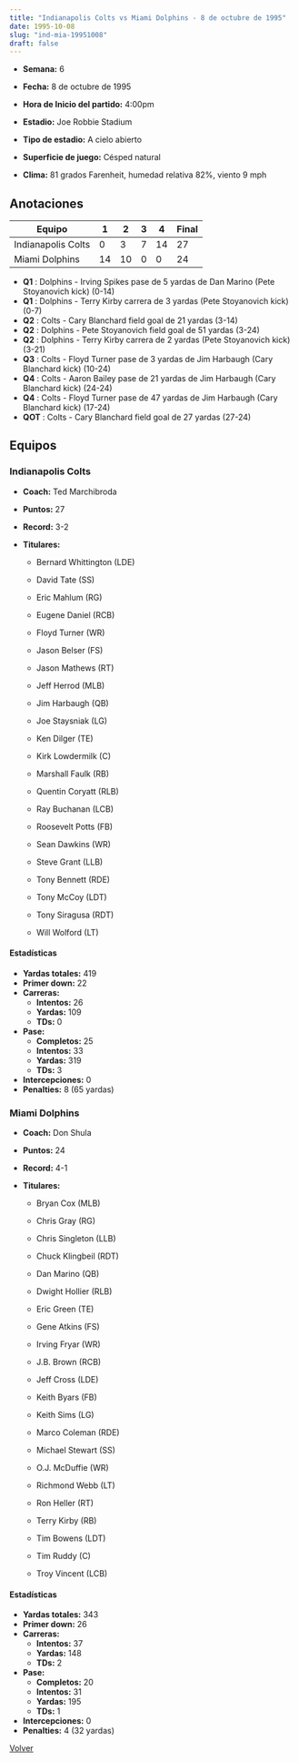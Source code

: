 ```yaml
---
title: "Indianapolis Colts vs Miami Dolphins - 8 de octubre de 1995"
date: 1995-10-08
slug: "ind-mia-19951008"
draft: false
---
```


* **Semana:** 6
* **Fecha:** 8 de octubre de 1995

* **Hora de Inicio del partido:** 4:00pm
* **Estadio:** Joe Robbie Stadium
* **Tipo de estadio:** A cielo abierto
* **Superficie de juego:** Césped natural
* **Clima:** 81 grados Farenheit, humedad relativa 82%, viento 9 mph





## Anotaciones
| Equipo | 1 | 2 | 3 | 4 | Final |
|--------|---|---|---|---|-------|
| Indianapolis Colts  | 0 | 3 | 7 | 14  | 27 |
| Miami Dolphins  | 14 | 10 | 0 | 0  | 24 |
* **Q1** : Dolphins - Irving Spikes pase de 5 yardas de Dan Marino (Pete Stoyanovich kick) (0-14)
* **Q1** : Dolphins - Terry Kirby carrera de 3 yardas (Pete Stoyanovich kick) (0-7)
* **Q2** : Colts - Cary Blanchard field goal de 21 yardas (3-14)
* **Q2** : Dolphins - Pete Stoyanovich field goal de 51 yardas (3-24)
* **Q2** : Dolphins - Terry Kirby carrera de 2 yardas (Pete Stoyanovich kick) (3-21)
* **Q3** : Colts - Floyd Turner pase de 3 yardas de Jim Harbaugh (Cary Blanchard kick) (10-24)
* **Q4** : Colts - Aaron Bailey pase de 21 yardas de Jim Harbaugh (Cary Blanchard kick) (24-24)
* **Q4** : Colts - Floyd Turner pase de 47 yardas de Jim Harbaugh (Cary Blanchard kick) (17-24)
* **QOT** : Colts - Cary Blanchard field goal de 27 yardas (27-24)


## Equipos


### Indianapolis Colts
* **Coach:** Ted Marchibroda
* **Puntos:** 27
* **Record:** 3-2
* **Titulares:** 

  * Bernard Whittington (LDE) 

  * David Tate (SS) 

  * Eric Mahlum (RG) 

  * Eugene Daniel (RCB) 

  * Floyd Turner (WR) 

  * Jason Belser (FS) 

  * Jason Mathews (RT) 

  * Jeff Herrod (MLB) 

  * Jim Harbaugh (QB) 

  * Joe Staysniak (LG) 

  * Ken Dilger (TE) 

  * Kirk Lowdermilk (C) 

  * Marshall Faulk (RB) 

  * Quentin Coryatt (RLB) 

  * Ray Buchanan (LCB) 

  * Roosevelt Potts (FB) 

  * Sean Dawkins (WR) 

  * Steve Grant (LLB) 

  * Tony Bennett (RDE) 

  * Tony McCoy (LDT) 

  * Tony Siragusa (RDT) 

  * Will Wolford (LT) 

#### Estadísticas
* **Yardas totales:** 419
* **Primer down:** 22
* **Carreras:**
  * **Intentos:** 26
  * **Yardas:** 109
  * **TDs:** 0
* **Pase:**
  * **Completos:** 25
  * **Intentos:** 33
  * **Yardas:** 319
  * **TDs:** 3
* **Intercepciones:** 0
* **Penalties:** 8 (65 yardas)

### Miami Dolphins
* **Coach:** Don Shula
* **Puntos:** 24
* **Record:** 4-1
* **Titulares:** 

  * Bryan Cox (MLB) 

  * Chris Gray (RG) 

  * Chris Singleton (LLB) 

  * Chuck Klingbeil (RDT) 

  * Dan Marino (QB) 

  * Dwight Hollier (RLB) 

  * Eric Green (TE) 

  * Gene Atkins (FS) 

  * Irving Fryar (WR) 

  * J.B. Brown (RCB) 

  * Jeff Cross (LDE) 

  * Keith Byars (FB) 

  * Keith Sims (LG) 

  * Marco Coleman (RDE) 

  * Michael Stewart (SS) 

  * O.J. McDuffie (WR) 

  * Richmond Webb (LT) 

  * Ron Heller (RT) 

  * Terry Kirby (RB) 

  * Tim Bowens (LDT) 

  * Tim Ruddy (C) 

  * Troy Vincent (LCB) 

#### Estadísticas
* **Yardas totales:** 343
* **Primer down:** 26
* **Carreras:**
  * **Intentos:** 37
  * **Yardas:** 148
  * **TDs:** 2
* **Pase:**
  * **Completos:** 20
  * **Intentos:** 31
  * **Yardas:** 195
  * **TDs:** 1
* **Intercepciones:** 0
* **Penalties:** 4 (32 yardas)


[Volver](/historia/1995)
